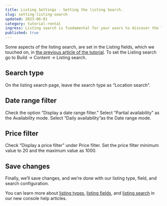 ```yaml
---
title: Listing Settings - Setting the listing Search.
slug: setting-listing-search
updated: 2023-06-01
category: tutorial-rental
ingress: Listing search is fundamental for your users to discover the listings that match their preferences.  
published: true
---
```


Some aspects of the listing search, are set in the Listing fields, which we touched on, in [the previous article of the tutorial](https://www.sharetribe.com/docs/operator-guides/creating-listing-fields). To set the Listing search go to Build → Content → Listing search. 

## Search type
On the listing search page, leave the search type as “Location search”. 

## Date range filter
Check the option “Display a date range filter.” 
Select “Partial availability” as the Availability mode. 
Select “Daily availability”as the Date range mode. 

## Price filter
Check “Display a price filter” under Price filter. Set the price filter minimum value to 20 and the maximum value as 1000. 

## Save changes
Finally, we’ll save changes, and we’re done with our listing type, field, and search configuration. 

You can learn more about [listing types](https://www.sharetribe.com/docs/operator-guides/what-are-listing-types), [listing fields](https://www.sharetribe.com/docs/operator-guides/listing-fields), and [listing search](https://www.sharetribe.com/docs/operator-guides/listing-search-settings) in our new console help articles.
